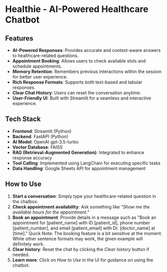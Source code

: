 # Healthie - AI-Powered Healthcare Chatbot

## Features
- **AI-Powered Responses**: Provides accurate and context-aware answers to healthcare-related questions.
- **Appointment Booking**: Allows users to check available slots and schedule appointments.
- **Memory Retention**: Remembers previous interactions within the session for better user experience.
- **Rich Response Formats**: Supports both text-based and tabular responses.
- **Clear Chat History**: Users can reset the conversation anytime.
- **User-Friendly UI**: Built with Streamlit for a seamless and interactive experience.

## Tech Stack
- **Frontend**: Streamlit (Python)
- **Backend**: FastAPI (Python)
- **AI Model**: OpenAI gpt-3.5-turbo
- **Vector Database**: FAISS
- **RAG (Retrieval-Augmented Generation)**: Integrated to enhance response accuracy
- **Tool Calling**: Implemented using LangChain for executing specific tasks
- **Data Handling**: Google Sheets API for appointment management

## How to Use
1. **Start a conversation**: Simply type your healthcare-related question in the chatbox.
2. **Check appointment availability**: Ask something like _"Show me the available hours for the appointment."_
3. **Book an appointment**: Provide details in a message such as "Book an appointment for [patient_name] with ID [patient_id], phone number [patient_number], and email [patient_email] with Dr. [doctor_name] at [time]."
Quick Note: The booking feature is a bit sensitive at the moment. While other sentence formats may work, the given example will definitely work.
4. **Clear history**: Reset the chat by clicking the _Clear history_ button if needed.
5. **Learn more**: Click on _How to Use_ in the UI for guidance on using the chatbot.

